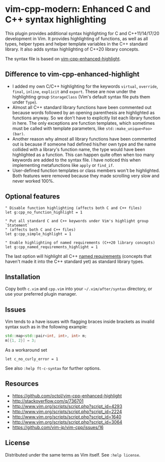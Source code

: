 # vim-cpp-modern: Enhanced C and C++ syntax highlighting

This plugin provides additional syntax highlighting for C and C++11/14/17/20
development in Vim. It provides highlighting of functions, as well as all types,
helper types and helper template variables in the C++ standard library. It also
adds syntax highlighting of C++20 library concepts.

The syntax file is based on [vim-cpp-enhanced-highlight](https://github.com/octol/vim-cpp-enhanced-highlight).


## Difference to vim-cpp-enhanced-highlight

- I added my own C/C++ highlighting for the keywords `virtual`, `override`,
  `final`, `inline`, `explicit` and `export`. These are now under the
  highlighting group `StorageClass` (Vim's default syntax file puts them under
  `Type`).
- Almost all C++ standard library functions have been commented out because
  words followed by an opening parenthesis are highlighted as functions anyway.
  So we don't have to explicitly list each library function in here. The only
  exceptions are function templates, which sometimes must be called with
  template parameters, like `std::make_unique<Foo>(bar)`.
- Another reason why almost all library functions have been commented out is
  because if someone had defined his/her own type and the name collided with a
  library's function name, the type would have been highlighted as a function.
  This can happen quite often when too many keywords are added to the syntax
  file. I have noticed this when implementing metafunctions like `apply` or
  `find_if`.
- User-defined function templates or class members won't be highlighted. Both
  features were removed because they made scrolling very slow and never worked
  100%.


## Optional features

```vim
" Disable function highlighting (affects both C and C++ files)
let g:cpp_no_function_highlight = 1

" Put all standard C and C++ keywords under Vim's highlight group `Statement`
" (affects both C and C++ files)
let g:cpp_simple_highlight = 1

" Enable highlighting of named requirements (C++20 library concepts)
let g:cpp_named_requirements_highlight = 1
```

The last option will highlight all C++
[named requirements](https://en.cppreference.com/w/cpp/named_req) (concepts
that haven't made it into the C++ standard yet) as standard library types.


## Installation

Copy both `c.vim` and `cpp.vim` into your `~/.vim/after/syntax` directory, or
use your preferred plugin manager.


## Issues

Vim tends to a have issues with flagging braces inside brackets as invalid
syntax such as in the following example:
```cpp
std::map<std::pair<int, int>, int> m;
m[{1, 2}] = 3;
```

As a workaround set
```vim
let c_no_curly_error = 1
```
See also `:help ft-c-syntax` for further options.


## Resources

- https://github.com/octol/vim-cpp-enhanced-highlight
- http://stackoverflow.com/q/736701
- http://www.vim.org/scripts/script.php?script_id=4293
- http://www.vim.org/scripts/script.php?script_id=2224
- http://www.vim.org/scripts/script.php?script_id=1640
- http://www.vim.org/scripts/script.php?script_id=3064
- https://github.com/vim-jp/vim-cpp/issues/16


## License

Distributed under the same terms as Vim itself. See `:help license`.
